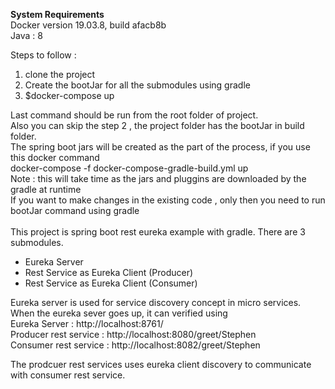 <b>System Requirements </b> <br>
Docker version 19.03.8, build afacb8b <br>
Java : 8 <br>

Steps to follow :
<ol>
<li>clone the project</li>
<li>Create the bootJar for all the submodules using gradle</li>
<li>$docker-compose up </li>
</ol>
Last command should be run from the root folder of project.<br>
Also you can skip the step 2 , the project folder has the bootJar in build folder. <br>
The spring boot jars will be created as the part of the process, if you use this docker command <br>
docker-compose  -f docker-compose-gradle-build.yml up<br>
Note : this will take time as the jars and pluggins are downloaded by the gradle at runtime<br>
If you want to make changes in the existing code , only then you need to run bootJar command using gradle
<br><br>
This project is spring boot rest eureka example with gradle.
There are 3 submodules. 
<ul>
<li>Eureka Server </li>
<li>Rest Service as Eureka Client (Producer) </li>
<li>Rest Service as Eureka Client (Consumer)</li>
</ul>

Eureka server is used for service discovery concept in micro services. 
When the eureka sever goes up, it can verified using  <br>
Eureka Server : http://localhost:8761/<br>
Producer rest service : http://localhost:8080/greet/Stephen <br>
Consumer rest service : http://localhost:8082/greet/Stephen <br>

The prodcuer rest services uses eureka client discovery to communicate with consumer rest service.

